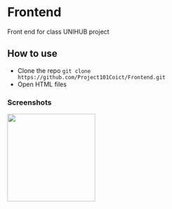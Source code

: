 # Frontend
Front end for class UNIHUB project 

## How to use
* Clone the repo ```git clone https://github.com/Project101Coict/Frontend.git```
* Open HTML files


### Screenshots
<img src="./screenshots/1.png" width="200">

